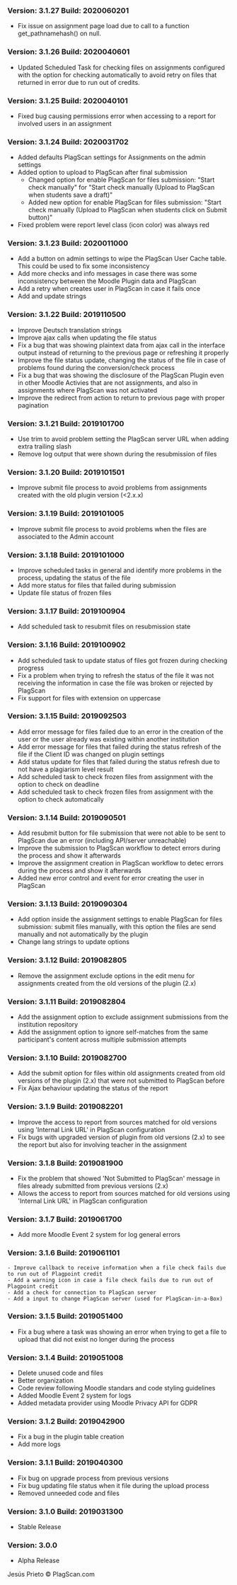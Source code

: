 ### Version: 3.1.27 Build: 2020060201

- Fix issue on assignment page load due to call to a function get_pathnamehash() on null.


### Version: 3.1.26 Build: 2020040601

- Updated Scheduled Task for checking files on assignments configured with the option for checking automatically to avoid retry on files that returned in error due to run out of credits.

### Version: 3.1.25 Build: 2020040101

- Fixed bug causing permissions error when accessing to a report for involved users in an assignment

### Version: 3.1.24 Build: 2020031702

- Added defaults PlagScan settings for Assignments on the admin settings
- Added option to upload to PlagScan after final submission
  - Changed option for enable PlagScan for files submission: "Start check manually" for "Start check manually (Upload to PlagScan when students save a draft)"
  - Added new option for enable PlagScan for files submission: "Start check manually (Upload to PlagScan when students click on Submit button)"
- Fixed problem were report level class (icon color) was always red

### Version: 3.1.23 Build: 2020011000

- Add a button on admin settings to wipe the PlagScan User Cache table. This could be used to fix some inconsistency
- Add more checks and info messages in case there was some inconsistency between the Moodle Plugin data and PlagScan
- Add a retry when creates user in PlagScan in case it fails once
- Add and update strings

### Version: 3.1.22 Build: 2019110500

- Improve Deutsch translation strings
- Improve ajax calls when updating the file status
- Fix a bug that was showing plaintext data from ajax call in the interface output instead of returning to the previous page or refreshing it properly
- Improve the file status update, changing the status of the file in case of problems found during the conversion/check process
- Fix a bug that was showing the disclosure of the PlagScan Plugin even in other Moodle Activies that are not assignments, and also in assignments where PlagScan was not activated
- Improve the redirect from action to return to previous page with proper pagination

### Version: 3.1.21 Build: 2019101700

- Use trim to avoid problem setting the PlagScan server URL when adding extra trailing slash
- Remove log output that were shown during the resubmission of files

### Version: 3.1.20 Build: 2019101501

- Improve submit file process to avoid problems from assignments created with the old plugin version (<2.x.x)

### Version: 3.1.19 Build: 2019101005

- Improve submit file process to avoid problems when the files are associated to the Admin account

### Version: 3.1.18 Build: 2019101000

- Improve scheduled tasks in general and identify more problems in the process, updating the status of the file
- Add more status for files that failed during submission
- Update file status of frozen files

### Version: 3.1.17 Build: 2019100904

- Add scheduled task to resubmit files on resubmission state

### Version: 3.1.16 Build: 2019100902

- Add scheduled task to update status of files got frozen during checking progress
- Fix a problem when trying to refresh the status of the file it was not receiving the information in case the file was broken or rejected by PlagScan
- Fix support for files with extension on uppercase

### Version: 3.1.15 Build: 2019092503

- Add error message for files failed due to an error in the creation of the user or the user already was existing within another institution
- Add error message for files that failed during the status refresh of the file if the Client ID was changed on plugin settings
- Add status update for files that failed during the status refresh due to not have a plagiarism level result
- Add scheduled task to check frozen files from assignment with the option to check on deadline
- Add scheduled task to check frozen files from assignment with the option to check automatically

### Version: 3.1.14 Build: 2019090501

- Add resubmit button for file submission that were not able to be sent to PlagScan due an error (including API/server unreachable)
- Improve the submission to PlagScan workflow to detect errors during the process and show it afterwards
- Improve the assignment creation in PlagScan workflow to detec errors during the process and show it afterwards
- Added new error control and event for error creating the user in PlagScan

### Version: 3.1.13 Build: 2019090304

- Add option inside the assignment settings to enable PlagScan for files submission: submit files manually, with this option the files are send manually and not automatically by the plugin
- Change lang strings to update options

### Version: 3.1.12 Build: 2019082805

- Remove the assignment exclude options in the edit menu for assignments created from the old versions of the plugin (2.x)

### Version: 3.1.11 Build: 2019082804

- Add the assignment option to exclude assignment submissions from the institution repository
- Add the assignment option to ignore self-matches from the same participant's content across multiple submission attempts

### Version: 3.1.10 Build: 2019082700

- Add the submit option for files within old assignments created from old versions of the plugin (2.x) that were not submitted to PlagScan before
- Fix Ajax behaviour updating the status of the report

### Version: 3.1.9 Build: 2019082201

- Improve the access to report from sources matched for old versions using 'Internal Link URL' in PlagScan configuration
- Fix bugs with upgraded version of plugin from old versions (2.x) to see the report but also for involving teacher in the assignment

### Version: 3.1.8 Build: 2019081900

- Fix the problem that showed 'Not Submitted to PlagScan' message in files already submitted from previous versions (2.x)
- Allows the access to report from sources matched for old versions using 'Internal Link URL' in PlagScan configuration

### Version: 3.1.7 Build: 2019061700

- Add more Moodle Event 2 system for log general errors

### Version: 3.1.6 Build: 2019061101

    - Improve callback to receive information when a file check fails due to run out of Plagpoint credit
    - Add a warning icon in case a file check fails due to run out of Plagpoint credit
    - Add a check for connection to PlagScan server
    - Add a input to change PlagScan server (used for PlagScan-in-a-Box)

### Version: 3.1.5 Build: 2019051400

- Fix a bug where a task was showing an error when trying to get a file to upload that did not exist no longer during the process

### Version: 3.1.4 Build: 2019051008

 - Delete unused code and files
 - Better organization
 - Code review following Moodle standars and code styling guidelines
 - Added Moodle Event 2 system for logs
 - Added metadata provider using Moodle Privacy API for GDPR

### Version: 3.1.2 Build: 2019042900

- Fix a bug in the plugin table creation
- Add more logs

### Version: 3.1.1 Build: 2019040300

- Fix bug on upgrade process from previous versions
- Fix bug updating file status when it file during the upload process
- Removed unneeded code and files

### Version: 3.1.0 Build: 2019031300

- Stable Release

### Version: 3.0.0 

- Alpha Release

Jesús Prieto © PlagScan.com
